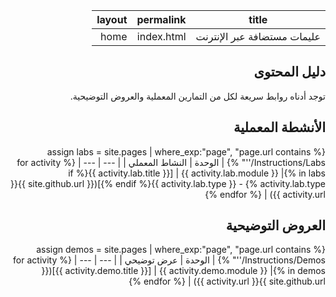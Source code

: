 <div id="readme" class="Box-body readme blob js-code-block-container p-5 p-xl-6 gist-border-0" dir="rtl">
    <article class="markdown-body entry-content container-lg" itemprop="text"><table>
  <thead>
  <tr>
  <th>title</th>
  <th>permalink</th>
  <th>layout</th>
  </tr>
  </thead>
  <tbody>
  <tr>
  <td><div>عليمات مستضافة عبر الإنترنت</div></td>
  <td><div>index.html</div></td>
  <td><div>home</div></td>
  </tr>
  </tbody>
</table>

# دليل المحتوى

توجد أدناه روابط سريعة لكل من التمارين المعملية والعروض التوضيحية.

## الأنشطة المعملية

{% assign labs = site.pages | where_exp:"page", "page.url contains '/Instructions/Labs'" %}
| الوحدة | النشاط المعملي |
| --- | --- | 
{% for activity in labs  %}| {{ activity.lab.module }} | [{{ activity.lab.title }}{% if activity.lab.type %} - {{ activity.lab.type }}{% endif %}]({{ site.github.url }}{{ activity.url }}) |
{% endfor %}

## العروض التوضيحية

{% assign demos = site.pages | where_exp:"page", "page.url contains '/Instructions/Demos'" %}
| الوحدة | عرض توضيحي |
| --- | --- | 
{% for activity in demos  %}| {{ activity.demo.module }} | [{{ activity.demo.title }}]({{ site.github.url }}{{ activity.url }}) |
{% endfor %}
